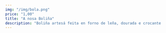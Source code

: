 ```yaml
---
img: "/img/bola.png"
price: "1,00"
title: "A nosa Boliña"
description: "Boliña artesá feita en forno de leña, dourada e crocante por fóra, suave e esponxosa por dentro."
---
```

